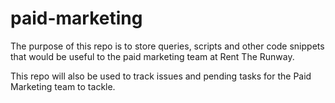 # paid-marketing

The purpose of this repo is to store queries, scripts and other code snippets that would be useful to the paid marketing team at Rent The Runway.

This repo will also be used to track issues and pending tasks for the Paid Marketing team to tackle.

